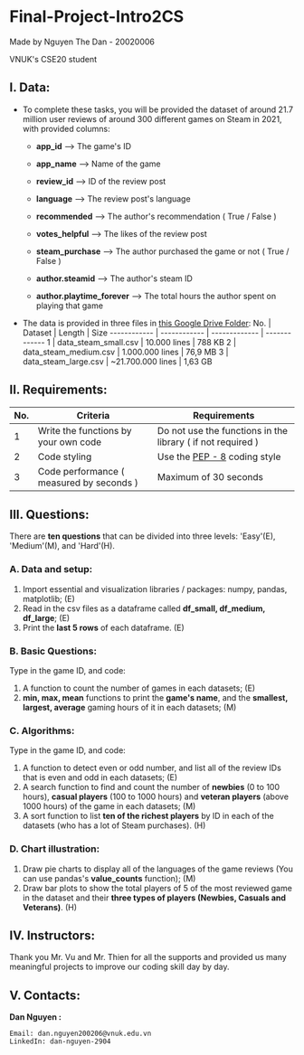 # Final-Project-Intro2CS
Made by Nguyen The Dan - 20020006 

VNUK's CSE20 student

## I. Data: 

- To complete these tasks, you will be provided the dataset of around 21.7 million user reviews of around 300 different games on Steam in 2021, with provided columns:

  - **app_id** --> The game's ID
  
  - **app_name** --> Name of the game
  
  - **review_id** --> ID of the review post
  
  - **language** --> The review post's language
  
  - **recommended** --> The author's recommendation ( True / False )
  
  - **votes_helpful** --> The likes of the review post
  
  - **steam_purchase** --> The author purchased the game or not ( True / False )
  
  - **author.steamid** --> The author's steam ID 
  
  - **author.playtime_forever** --> The total hours the author spent on playing that game
  
- The data is provided in three files in [this Google Drive Folder](https://drive.google.com/drive/folders/1pVFPfh-mUGuUgl80saViOk7kfzkV8_IZ?usp=sharing):
  No. | Dataset | Length | Size 
  ------------ | ------------ | ------------- | -------------
  1 | data_steam_small.csv | 10.000 lines | 788 KB
  2 | data_steam_medium.csv | 1.000.000 lines | 76,9 MB
  3 | data_steam_large.csv | ~21.700.000 lines | 1,63 GB

## II. Requirements:
  No. | Criteria | Requirements | 
  ------------ | ------------ | ------------- 
  1 | Write the functions by your own code | Do not use the functions in the library ( if not required )
  2 | Code styling | Use the [PEP - 8](https://www.python.org/dev/peps/pep-0008/) coding style
  3 | Code performance ( measured by seconds ) | Maximum of 30 seconds

## III. Questions:

There are **ten questions** that can be divided into three levels: 'Easy'(E), 'Medium'(M), and 'Hard'(H).

### A. Data and setup:
  1. Import essential and visualization libraries / packages: numpy, pandas, matplotlib; (E)
  2. Read in the csv files as a dataframe called **df_small, df_medium, df_large**; (E)
  3. Print the **last 5 rows** of each dataframe. (E)

### B. Basic Questions: 
Type in the game ID, and code:
  1. A function to count the number of games in each datasets; (E)
  2. **min, max, mean** functions to print the **game's name**, and the **smallest, largest, average** gaming hours of it in each datasets; (M)

### C. Algorithms:
Type in the game ID, and code:
  1. A function to detect even or odd number, and list all of the review IDs that is even and odd in each datasets; (E)
  2. A search function to find and count the number of **newbies** (0 to 100 hours), **casual players** (100 to 1000 hours) and **veteran players** (above 1000 hours) of the game in each datasets; (M)
  3. A sort function to list **ten of the richest players** by ID in each of the datasets (who has a lot of Steam purchases). (H)
### D. Chart illustration:
  1. Draw pie charts to display all of the languages of the game reviews (You can use pandas's **value_counts** function); (M)
  2. Draw bar plots to show the total players of 5 of the most reviewed game in the dataset and their **three types of players (Newbies, Casuals and Veterans)**. (H)

## IV. Instructors:

Thank you Mr. Vu and Mr. Thien for all the supports and provided us many meaningful projects to improve our coding skill day by day.

## V. Contacts:
 **Dan Nguyen :**
```
Email: dan.nguyen200206@vnuk.edu.vn
LinkedIn: dan-nguyen-2904
```
